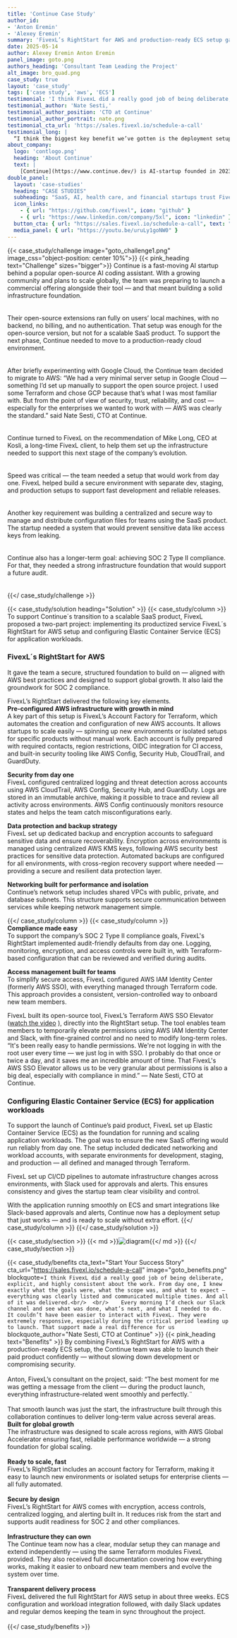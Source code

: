 ```yaml
---
title: 'Continue Case Study'
author_id:
- 'Anton Eremin'
- 'Alexey Eremin' 
summary: 'FivexL’s RightStart for AWS and production-ready ECS setup gave a U.S. AI startup the infrastructure needed for commercial launch and global scaling.'
date: 2025-05-14 
author: Alexey Eremin Anton Eremin
panel_image: goto.png
authors_heading: 'Consultant Team Leading the Project'
alt_image: bro_quad.png
case_study: true
layout: 'case_study'
tags: ['case study', 'aws', 'ECS']
testimonial: 'I think FivexL did a really good job of being deliberate, explicit, and highly consistent about the work.'
testimonial_author: 'Nate Sesti,'
testimonial_author_position: 'CTO at Continue'
testimonial_author_portrait: nate.png
testimonial_cta_url: 'https://sales.fivexl.io/schedule-a-call'
testimonial_long: |
  “I think the biggest key benefit we’ve gotten is the deployment setup we have. It’s easy — any time we push to GitHub and merge a new PR, it’s automatically going to the development branch. We have full control over whether we want to move to staging or not. That’s helped us group and test changes more effectively. And having that magic button to confirm promotion to prod — we’ve had no major outages, no serious bugs, and I think that’s because this pipeline lets us be as deliberate as we want.”
about_company:
  logo: 'contlogo.png'
  heading: 'About Continue'
  text: |
    [Continue](https://www.continue.dev/) is AI-startup founded in 2023 in San Francisco. Continue enables developers to create, share, and use custom AI code assistants. The product is designed to integrate directly into developers' existing environments, making AI-enhanced development more accessible and flexible. Continue has gained over 26,000 [GitHub stars](https://github.com/continuedev/continue) and built an active community of more than 12,000 developers on Discord. Backed by Y Combinator and Heavybit, the startup recently launched version 1.0 of its product and raised $5 million to accelerate its growth.
double_panel:
  layout: 'case-studies'
  heading: "CASE STUDIES"
  subheading: "SaaS, AI, health care, and financial startups trust FivexL to build their infrastructure in AWS, empowering their businesses to grow faster. Learn how."
  icon_links:
    - { url: "https://github.com/fivexl", icon: "github" }
    - { url: "https://www.linkedin.com/company/5xl", icon: "linkedin" }
  button_cta: { url: "https://sales.fivexl.io/schedule-a-call", text: "Book a consultation" }
  media_panel: { url: "https://youtu.be/uruLy1goNW0" }
---
```

{{< case_study/challenge  image="goto_challenge1.png" image_css="object-position: center 10%">}}
{{< pink_heading text="Challenge"  sizes="bigger">}}
Continue is a fast-moving AI startup behind a popular open-source AI coding assistant. With a growing community and plans to scale globally, the team was preparing to launch a commercial offering alongside their tool — and that meant building a solid infrastructure foundation.<br/>
<br/>  
Their open-source extensions ran fully on users’ local machines, with no backend, no billing, and no authentication. That setup was enough for the open-source version, but not for a scalable SaaS product. To support the next phase, Continue needed to move to a production-ready cloud environment.<br/>
<br/>  
After briefly experimenting with Google Cloud, the Continue team decided to migrate to AWS: “We had a very minimal server setup in Google Cloud — something I’d set up manually to support the open source project. I used some Terraform and chose GCP because that’s what I was most familiar with. But from the point of view of security, trust, reliability, and cost — especially for the enterprises we wanted to work with — AWS was clearly the standard.” said Nate Sesti, CTO at Continue.<br/>
<br/>   
Continue turned to FivexL on the recommendation of Mike Long, CEO at Kosli, a long-time FivexL client, to help them set up the infrastructure needed to support this next stage of the company’s evolution.<br/>
<br/>    
Speed was critical — the team needed a setup that would work from day one. FivexL helped build a secure environment with separate dev, staging, and production setups to support fast development and reliable releases.<br/>
<br/>   
Another key requirement was building a centralized and secure way to manage and distribute configuration files for teams using the SaaS product. The startup needed a system that would prevent sensitive data like access keys from leaking.<br/>
<br/>   
Continue also has a longer-term goal: achieving SOC 2 Type II compliance. For that, they needed a strong infrastructure foundation that would support a future audit.<br/>
<br/>   
{{</ case_study/challenge >}}  

{{< case_study/solution heading="Solution" >}}
{{< case_study/column >}}
To support Continue´s transition to a scalable SaaS product, FivexL proposed a two-part project: implementing its productized service FivexL´s RightStart for AWS setup and configuring Elastic Container Service (ECS) for application workloads.
### FivexL´s RightStart for AWS 
It gave the team a secure, structured foundation to build on — aligned with AWS best practices and designed to support global growth. It also laid the groundwork for SOC 2 compliance.  

FivexL’s RightStart delivered the following key elements.  
**Pre-configured AWS infrastructure with growth in mind**  
A key part of this setup is FivexL’s Account Factory for Terraform, which automates the creation and configuration of new AWS accounts. It allows startups to scale easily — spinning up new environments or isolated setups for specific products without manual work. Each account is fully prepared with required contacts, region restrictions, OIDC integration for CI access, and built-in security tooling like AWS Config, Security Hub, CloudTrail, and GuardDuty.  

**Security from day one**  
FivexL configured centralized logging and threat detection across accounts using AWS CloudTrail, AWS Config, Security Hub, and GuardDuty. Logs are stored in an immutable archive, making it possible to trace and review all activity across environments. AWS Config continuously monitors resource states and helps the team catch misconfigurations early.  
  
**Data protection and backup strategy**  
FivexL set up dedicated backup and encryption accounts to safeguard sensitive data and ensure recoverability. Encryption across environments is managed using centralized AWS KMS keys, following AWS security best practices for sensitive data protection. Automated backups are configured for all environments, with cross-region recovery support where needed — providing a secure and resilient data protection layer.  
  
**Networking built for performance and isolation**  
Continue’s network setup includes shared VPCs with public, private, and database subnets. This structure supports secure communication between services while keeping network management simple.  
  
{{</ case_study/column >}}
{{< case_study/column >}}  
**Compliance made easy**  
To support the company’s SOC 2 Type II compliance goals, FivexL's RightStart implemented audit-friendly defaults from day one. Logging, monitoring, encryption, and access controls were built in, with Terraform-based configuration that can be reviewed and verified during audits.  

**Access management built for teams**  
To simplify secure access, FivexL configured AWS IAM Identity Center (formerly AWS SSO), with everything managed through Terraform code. This approach provides a consistent, version-controlled way to onboard new team members.  
  
FivexL built its open-source tool, FivexL’s Terraform AWS SSO Elevator ([watch the video](https://youtu.be/CrIfaNpuCeY?feature=shared)
), directly into the RightStart setup. The tool enables team members to temporarily elevate permissions using AWS IAM Identity Center and Slack, with fine-grained control and no need to modify long-term roles.  
“It's been really easy to handle permissions. We're not logging in with the root user every time — we just log in with SSO. I probably do that once or twice a day, and it saves me an incredible amount of time. That FivexL's AWS SSO Elevator allows us to be very granular about permissions is also a big deal, especially with compliance in mind.” — Nate Sesti, CTO at Continue.  
### Configuring Elastic Container Service (ECS) for application workloads
To support the launch of Continue’s paid product, FivexL set up Elastic Container Service (ECS) as the foundation for running and scaling application workloads. The goal was to ensure the new SaaS offering would run reliably from day one.
The setup included dedicated networking and workload accounts, with separate environments for development, staging, and production — all defined and managed through Terraform.  
  
FivexL set up CI/CD pipelines to automate infrastructure changes across environments, with Slack used for approvals and alerts. This ensures consistency and gives the startup team clear visibility and control.  
  
With the application running smoothly on ECS and smart integrations like Slack-based approvals and alerts, Continue now has a deployment setup that just works — and is ready to scale without extra effort. 
{{</ case_study/column >}}
{{</ case_study/solution >}}

{{< case_study/section >}}
{{< md >}}![diagram](diagram_continue.png){{</ md >}}
{{</ case_study/section >}}

{{< case_study/benefits
    cta_text="Start Your Success Story"
    cta_url="https://sales.fivexl.io/schedule-a-call"
    image="goto_benefits.png"
    blockquote=`I think FivexL did a really good job of being deliberate, explicit, and highly consistent about the work. From day one, I knew exactly what the goals were, what the scope was, and what to expect — everything was clearly listed and communicated multiple times. And all of it was delivered.<br/> 
<br/>   
    Every morning I’d check our Slack channel and see what was done, what’s next, and what I needed to do. It couldn’t have been easier to interact with FivexL. They were extremely responsive, especially during the critical period leading up to launch. That support made a real difference for us`
    blockquote_author="Nate Sesti, CTO at Continue"
    >}}
{{< pink_heading text="Benefits" >}}
By combining FivexL’s RightStart for AWS with a production-ready ECS setup, the Continue team was able to launch their paid product confidently — without slowing down development or compromising security.<br/>  
Anton, FivexL’s consultant on the project, said:
“The best moment for me was getting a message from the client — during the product launch, everything infrastructure-related went smoothly and perfectly.¨<br/> 
<br/> 
That smooth launch was just the start, the infrastructure built through this collaboration continues to deliver long-term value across several areas.
<br/>
<b>Built for global growth</b><br/> 
The infrastructure was designed to scale across regions, with AWS Global Accelerator ensuring fast, reliable performance worldwide — a strong foundation for global scaling.<br/> 
<br/>
<b>Ready to scale, fast</b> <br/> 
FivexL’s RightStart includes an account factory for Terraform, making it easy to launch new environments or isolated setups for enterprise clients — all fully automated.<br/>
<br/>
<b>Secure by design</b> <br/> 
FivexL’s RightStart for AWS comes with encryption, access controls, centralized logging, and alerting built in. It reduces risk from the start and supports audit readiness for SOC 2 and other compliances.<br/> 
<br/>
<b>Infrastructure they can own</b><br/> 
The Continue team now has a clear, modular setup they can manage and extend independently — using the same Terraform modules FivexL provided. They also received full documentation covering how everything works, making it easier to onboard new team members and evolve the system over time.<br/> 
<br/>
<b>Transparent delivery process</b><br/> 
FivexL delivered the full RightStart for AWS setup in about three weeks. ECS configuration and workload integration followed, with daily Slack updates and regular demos keeping the team in sync throughout the project.<br/> 
<br/> 
{{</ case_study/benefits >}}  


